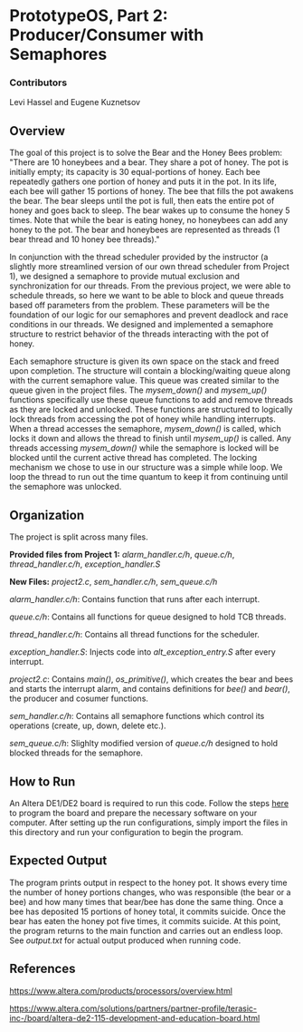 # PrototypeOS, Part 2: Producer/Consumer with Semaphores

### Contributors
Levi Hassel and Eugene Kuznetsov

## Overview
The goal of this project is to solve the Bear and the Honey Bees problem:
"There are 10 honeybees and a bear. They share a pot of honey. The pot is initially empty; its capacity is 30 equal-portions of honey. Each bee repeatedly gathers one portion of honey and puts it in the pot. In its life, each bee will gather 15 portions of honey. The bee that fills the pot awakens the bear. The bear sleeps until the pot is full, then eats the entire pot of honey and goes back to sleep. The bear wakes up to consume the honey 5 times. Note that while the bear is eating honey, no honeybees can add any honey to the pot. The bear and honeybees are represented as threads (1 bear thread and 10 honey bee threads)."

In conjunction with the thread scheduler provided by the instructor (a slightly more streamlined version of our own thread scheduler from Project 1), we designed a semaphore to provide mutual exclusion and synchronization for our threads. From the previous project, we were able to schedule threads, so here we want to be able to block and queue threads based off parameters from the problem. These parameters will be the foundation of our logic for our semaphores and prevent deadlock and race conditions in our threads. We designed and implemented a semaphore structure to restrict behavior of the threads interacting with the pot of honey.

Each semaphore structure is given its own space on the stack and freed upon completion. The structure will contain a blocking/waiting queue along with the current semaphore value. This queue was created similar to the queue given in the project files. The *mysem_down()* and *mysem_up()* functions specifically use these queue functions to add and remove threads as they are locked and unlocked. These functions are structured to logically lock threads from accessing the pot of honey while handling interrupts. When a thread accesses the semaphore, *mysem_down()* is called, which locks it down and allows the thread to finish until *mysem_up()* is called. Any threads accessing *mysem_down()* while the semaphore is locked will be blocked until the current active thread has completed. The locking mechanism we chose to use in our structure was a simple while loop. We loop the thread to run out the time quantum to keep it from continuing until the semaphore was unlocked. 

## Organization
The project is split across many files.

**Provided files from Project 1:** *alarm_handler.c/h*, *queue.c/h*, *thread_handler.c/h*, *exception_handler.S*

**New Files:** *project2.c*, *sem_handler.c/h*, *sem_queue.c/h*

*alarm_handler.c/h*: Contains function that runs after each interrupt.

*queue.c/h*: Contains all functions for queue designed to hold TCB threads.

*thread_handler.c/h*: Contains all thread functions for the scheduler.

*exception_handler.S*: Injects code into *alt_exception_entry.S* after every interrupt.

*project2.c*: Contains *main()*, *os_primitive()*, which creates the bear and bees and starts the interrupt alarm, and contains definitions for *bee()* and *bear()*, the producer and cosumer functions.

*sem_handler.c/h*: Contains all semaphore functions which control its operations (create, up, down, delete etc.).

*sem_queue.c/h*: Slighlty modified version of *queue.c/h* designed to hold blocked threads for the semaphore.

## How to Run
An Altera DE1/DE2 board is required to run this code. Follow the steps [here](http://cse.unl.edu/~witty/class/csce351/Project/prelab/prelab.htm) to program the board and prepare the necessary software on your computer. After setting up the run configurations, simply import the files in this directory and run your configuration to begin the program.

## Expected Output
The program prints output in respect to the honey pot. It shows every time the number of honey portions changes, who was responsible (the bear or a bee) and how many times that bear/bee has done the same thing. Once a bee has deposited 15 portions of honey total, it commits suicide. Once the bear has eaten the honey pot five times, it commits suicide. At this point, the program returns to the main function and carries out an endless loop. See *output.txt* for actual output produced when running code.

## References
https://www.altera.com/products/processors/overview.html

https://www.altera.com/solutions/partners/partner-profile/terasic-inc-/board/altera-de2-115-development-and-education-board.html